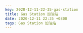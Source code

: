 ```yaml
---
key: 2020-12-11-22-35-gas-station
title: Gas Station 加油站
date: 2020-12-11 22:35 +0800
tags: Gas Station 加油站
---
```




<!--more-->
